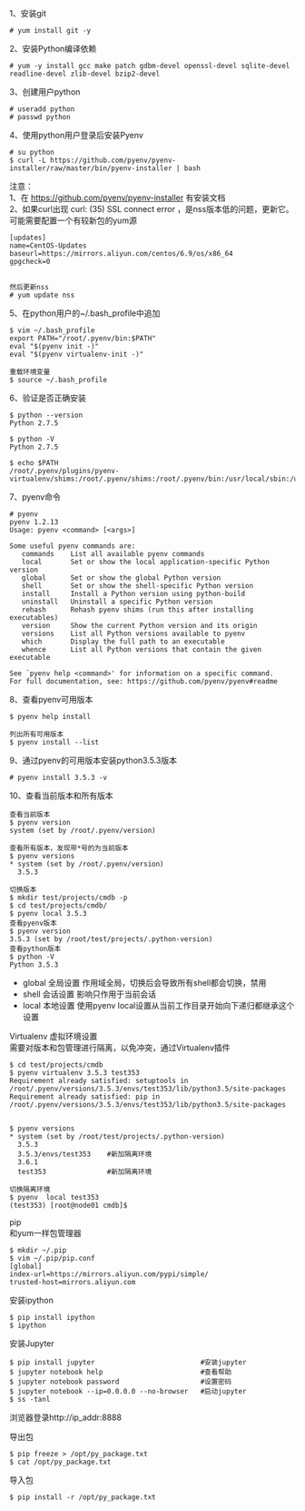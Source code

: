 1、安装git
```
# yum install git -y
```  

2、安装Python编译依赖
```
# yum -y install gcc make patch gdbm-devel openssl-devel sqlite-devel readline-devel zlib-devel bzip2-devel
```  
3、创建用户python
```
# useradd python
# passwd python
```  

4、使用python用户登录后安装Pyenv
```
# su python
$ curl -L https://github.com/pyenv/pyenv-installer/raw/master/bin/pyenv-installer | bash
```  
注意：  
1、在 https://github.com/pyenv/pyenv-installer 有安装文档  
2、如果curl出现 curl: (35) SSL connect error ，是nss版本低的问题，更新它。 可能需要配置一个有较新包的yum源  
```
[updates]
name=CentOS-Updates
baseurl=https://mirrors.aliyun.com/centos/6.9/os/x86_64
gpgcheck=0


然后更新nss
# yum update nss
```  

5、在python用户的~/.bash_profile中追加  
```
$ vim ~/.bash_profile
export PATH="/root/.pyenv/bin:$PATH"
eval "$(pyenv init -)"
eval "$(pyenv virtualenv-init -)"

重载环境变量
$ source ~/.bash_profile
```  

6、验证是否正确安装  
```
$ python --version
Python 2.7.5

$ python -V
Python 2.7.5

$ echo $PATH
/root/.pyenv/plugins/pyenv-virtualenv/shims:/root/.pyenv/shims:/root/.pyenv/bin:/usr/local/sbin:/usr/local/bin:/usr/sbin:/usr/bin:/root/bin:/root/bin
```  

7、pyenv命令  
```
# pyenv
pyenv 1.2.13
Usage: pyenv <command> [<args>]

Some useful pyenv commands are:
   commands    List all available pyenv commands
   local       Set or show the local application-specific Python version
   global      Set or show the global Python version
   shell       Set or show the shell-specific Python version
   install     Install a Python version using python-build
   uninstall   Uninstall a specific Python version
   rehash      Rehash pyenv shims (run this after installing executables)
   version     Show the current Python version and its origin
   versions    List all Python versions available to pyenv
   which       Display the full path to an executable
   whence      List all Python versions that contain the given executable

See `pyenv help <command>' for information on a specific command.
For full documentation, see: https://github.com/pyenv/pyenv#readme
```  

8、查看pyenv可用版本  
```
$ pyenv help install 

列出所有可用版本 
$ pyenv install --list
``` 

9、通过pyenv的可用版本安装python3.5.3版本  
```
# pyenv install 3.5.3 -v
```  

10、查看当前版本和所有版本  
```
查看当前版本
$ pyenv version
system (set by /root/.pyenv/version)

查看所有版本，发现带*号的为当前版本
$ pyenv versions
* system (set by /root/.pyenv/version)
  3.5.3
  
切换版本
$ mkdir test/projects/cmdb -p
$ cd test/projects/cmdb/
$ pyenv local 3.5.3
查看pyenv版本
$ pyenv version
3.5.3 (set by /root/test/projects/.python-version)
查看python版本
$ python -V
Python 3.5.3
```  
- global 全局设置 作用域全局，切换后会导致所有shell都会切换，禁用
- shell 会话设置 影响只作用于当前会话
- local 本地设置 使用pyenv local设置从当前工作目录开始向下递归都继承这个设置


Virtualenv 虚拟环境设置  
需要对版本和包管理进行隔离，以免冲突，通过Virtualenv插件  
```
$ cd test/projects/cmdb
$ pyenv virtualenv 3.5.3 test353
Requirement already satisfied: setuptools in /root/.pyenv/versions/3.5.3/envs/test353/lib/python3.5/site-packages
Requirement already satisfied: pip in /root/.pyenv/versions/3.5.3/envs/test353/lib/python3.5/site-packages


$ pyenv versions
* system (set by /root/test/projects/.python-version)
  3.5.3
  3.5.3/envs/test353    #新加隔离环境
  3.6.1
  test353               #新加隔离环境

切换隔离环境
$ pyenv  local test353
(test353) [root@node01 cmdb]$
```  

pip  
和yum一样包管理器  
```
$ mkdir ~/.pip
$ vim ~/.pip/pip.conf
[global]
index-url=https://mirrors.aliyun.com/pypi/simple/
trusted-host=mirrors.aliyun.com
```  

安装ipython  
```
$ pip install ipython
$ ipython
```  

安装Jupyter  
```
$ pip install jupyter                          #安装jupyter
$ jupyter notebook help                        #查看帮助
$ jupyter notebook password                    #设置密码
$ jupyter notebook --ip=0.0.0.0 --no-browser   #启动jupyter
$ ss -tanl
```  
浏览器登录http://ip_addr:8888  


导出包  
```
$ pip freeze > /opt/py_package.txt
$ cat /opt/py_package.txt
```  

导入包  
```
$ pip install -r /opt/py_package.txt
```  
